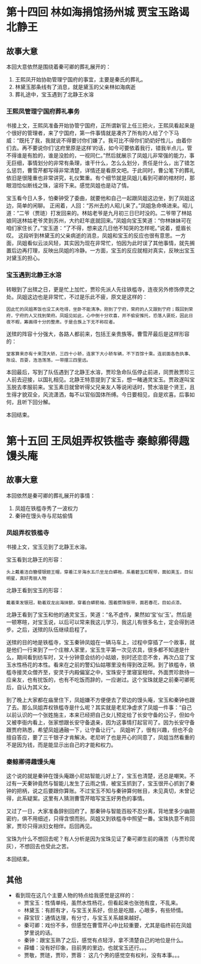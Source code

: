 # 第十四回 林如海捐馆扬州城 贾宝玉路谒北静王

## 故事大意

本回大意依然是围绕着秦可卿的葬礼展开的：

1. 王熙凤开始协助管理宁国府的事宜，主要是秦氏的葬礼。
2. 林黛玉那条线有了消息，就是黛玉的父亲林如海病逝
3. 葬礼途中，宝玉遇到了北静王水溶

### 王熙凤管理宁国府葬礼事务

书接上文，王熙凤准备开始协管宁国府，正所谓新官上任三把火，王熙凤看起来是个很好的管理者，来了宁国府，第一件事情就是凑齐了所有的人给了个下马威：“既托了我，我就说不得要讨你们嫌了。我可比不得你们奶奶好性儿，由着你们去。再不要说你们‘这府里原是这样’的话，如今可要依着我行，错我半点儿，管不得谁是有脸的，谁是没脸的，一视同仁。”然后就展示了凤姐儿非常强的能力，事无巨细，事情划分的非常有条理，谁干什么，怎么么划分，责任是什么，出了错怎么惩罚，曹雪芹都写得非常清楚，详情还是看原文吧。于此同时，曹公笔下的葬礼依旧是很隆重也非常讲究，礼仪繁重。有个细节就是凤姐儿看到可卿的棺材时，那眼泪恰似断线之珠，滚将下来。感觉凤姐也是动了情。

宝玉看今日人多，怕秦钟受了委曲，就要他和自己一起跟凤姐这边坐，到了凤姐这边，简单的闲聊。
正闹着，人回：“苏州去的人昭儿来了。”凤姐急命唤进来。昭儿道：“二爷（贾琏）打发回来的。林姑老爷是九月初三日巳时没的。二爷带了林姑娘同送林姑老爷灵到苏州，大约赶年底就回来。”凤姐向宝玉笑道：“你林妹妹可在咱们家住长了。”宝玉道：“了不得，想来这几日他不知哭的怎样呢。”说着，蹙眉长叹。 这段听到林黛玉的父亲病逝的消息，凤姐和宝玉的反应也很有意思。一方面，凤姐看似云淡风轻，其实因为现在非常忙，怕因为此时误了其他事情，就先搁置后边再打理，反映出凤姐的冷静。一方面，宝玉的反应就相对真实，反映出宝玉对黛玉的担心。

### 宝玉遇到北静王水溶

转眼到了出殡之日，更是忙上加忙，贾珍先派人先往铁槛寺，连夜另外修饰停灵之处。凤姐这边也是非常忙，不过是乐此不疲，原文是这样的：

```shell
因此忙的凤姐茶饭也没工夫吃得，坐卧不能清净。刚到了宁府，荣府的人又跟到宁府；既回到荣府，宁府的人又找到荣府。凤姐见如此，心中倒十分欢喜，并不偷安推托，恐落人褒贬，因此日夜不暇，筹画得十分的整肃。于是合族上下无不称叹者。
```

送殡的阵容十分强大，各路人都前来，包括王亲贵族等。曹雪芹最后是这样形容的：

```shell
堂客算来亦有十来顶大轿，三四十小轿，连家下大小轿车辆，不下百馀十乘。连前面各色执事、陈设、百耍，浩浩荡荡，一带摆三四里远。
```

本回最后，写到了队伍遇到了北静王水溶，贾珍急命队伍停止前进，同贾赦贾珍三人前去迎接，以国礼相见。北静王特意提到了宝玉，想一睹通灵宝玉。贾政遂叫宝玉脱去孝服前来。宝玉素日就曾听得父兄亲友人等说闲话时，赞水溶是个贤王，且生得才貌双全，风流潇洒，每不以官俗国体所缚。今日要相见，自是欢喜。后事如何，且听下回分解。

本回结束。

# 第十五回 王凤姐弄权铁槛寺 秦鲸卿得趣馒头庵

## 故事大意

本回依然是秦可卿的葬礼展开的事情：

1. 凤姐在铁槛寺秀了一波权力
2. 秦钟在馒头寺与尼姑偷情

### 凤姐弄权铁槛寺

书接上文，宝玉见到了北静王水溶。

宝玉看到北静王的形容：

```shell
头上戴着洁白簪缨银翅王帽，穿着江牙海水五爪坐龙白蟒袍，系着碧玉红鞓带，面如美玉，目似明星，真好秀丽人物
```

北静王看到宝玉的形容：

```shell
戴着束发银冠，勒着双龙出海抹额，穿着白蟒箭袖，围着攒珠银带，面若春花，目如点漆。
```

北静王看到了宝玉和他的通灵宝玉，笑道：“名不虚传，果然如‘宝’似‘玉’。然后是一顿寒暄，对宝玉说，以后可以常来我这儿学习，我这儿有很多名士，定会得到进步。之后，送殡的队伍继续启程了。

送殡的目的地是铁槛寺，宝玉秦钟凤姐在一辆马车上，过程中穿插了一个故事，就是他们一行来到了一个庄稼人家里，宝玉生平第一次见农具，很多都不知道是什么，期间看到纺车时，又十分钟意会纺的小姑娘，别时还恋恋不舍，再次凸显了宝玉水性杨花的本性。看来在之前的警幻仙姑哪里没有得到改正啊。到了铁槛寺，铁槛寺接灵众僧齐至，安灵于内殿偏室之中，宝珠安于里寝室相伴。外面贾珍款待一应亲友，也有扰饭的，也有不吃饭而辞的，一应谢过。这个宝珠就是之前秦可卿死后，自认为其义女。

到了晚上大家都在庙里住下，凤姐嫌不方便便去了旁边的馒头庵，宝玉和秦钟也跟了去。那么凤姐弄权铁槛寺是什么呢？其实就是老尼净虚求了凤姐一件事：“自己以前认识的一个张姓施主，本来已经把自己女儿预定给了长安守备的公子，但如今又被李衙内看上，张家想跟长安守备退亲，因为这事情打起官司了。因为长安守备跟贾府熟悉，希望凤姐通融一下，让守备让行”。 凤姐听了，很有兴趣，但也不会擅自答应，要了三千银子才肯解决。老尼听了也是开心的同意了，凤姐当然看重的不是因为钱，而是能显示出自己的才能和权力。

### 秦鲸卿得趣馒头庵

这个说的就是秦钟在馒头庵跟小尼姑智能儿好上了，宝玉也清楚，还总是嘲笑。不过有一天秦钟竟然与智能儿发生了云雨之情，被宝玉抓到了，宝玉很开心抓到了秦钟的把柄，说之后要跟你算账。不过宝玉不知与秦钟算何帐目，未见真切，未曾记得，此系疑案。这里有人猜测曹雪芹暗写宝玉好男色的事情。

又过了一日，大家准备辞别回府了。那秦钟与智能百般不忍分离，背地里多少幽期密约，俱不用细述，只得含恨而别。凤姐又到铁槛寺中照望一番。宝珠执意不肯回家，贾珍只得派妇女相伴。后回再见。

宝珠为什么不想回去呢？有人分析是因为宝珠见证了秦可卿生前的痛苦（与贾珍爬灰），不想回去也受此之苦。

本回结束。

## 其他

* 看到现在这几个主要人物的特点给我感觉是这样的：
  * 贾宝玉：性情单纯，虽然水性杨花，但看起来也张弛有度，不乱来。
  * 林黛玉：有颜有才，与宝玉关系好，但总是吃醋，心眼多，有些矫情。
  * 薛宝钗：通情达理，有分寸，与宝玉关系越来越好。
  * 秦可卿：戏份不多，但感觉在曹雪芹心中比较重要，尤其是临终前在凤姐梦里说的话。
  * 秦钟：跟宝玉熟了之后，感觉有点轻浮，拿不清楚自己的地位是什么。
  * 薛蟠：没有好印象，目前男的里边，也就宝玉还行。。。
  * 贾敬，贾琏，贾珍，贾蓉： 这几个男的感觉空有权利，没有本事。。。

